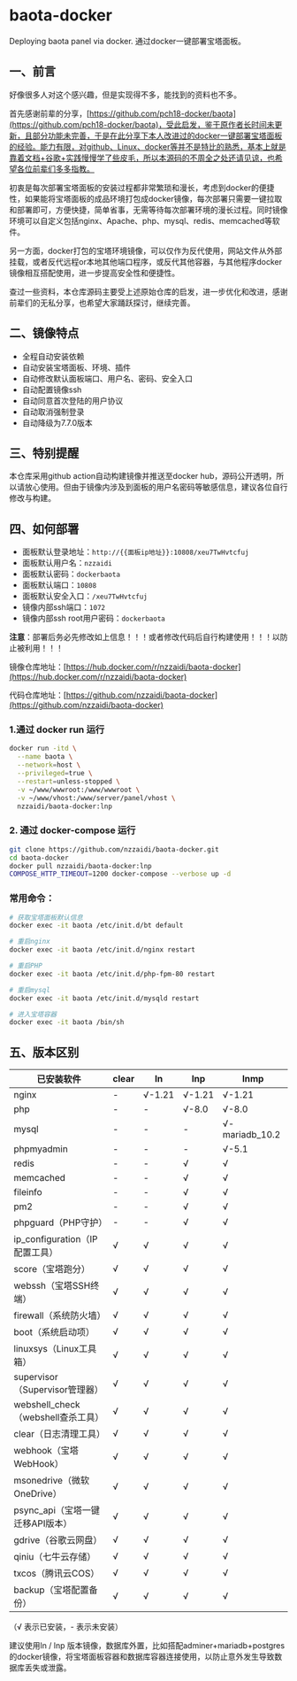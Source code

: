 # baota-docker
Deploying baota panel via docker. 通过docker一键部署宝塔面板。

## 一、前言

好像很多人对这个感兴趣，但是实现得不多，能找到的资料也不多。

首先感谢前辈的分享，[https://github.com/pch18-docker/baota](https://github.com/pch18-docker/baota)，受此启发，鉴于原作者长时间未更新，且部分功能未完善，于是在此分享下本人改进过的docker一键部署宝塔面板的经验。能力有限，对github、Linux、docker等并不是特比的熟悉，基本上就是靠着文档+谷歌+实践慢慢学了些皮毛，所以本源码的不周全之处还请见谅，也希望各位前辈们多多指教。

初衷是每次部署宝塔面板的安装过程都非常繁琐和漫长，考虑到docker的便捷性，如果能将宝塔面板的成品环境打包成docker镜像，每次部署只需要一键拉取和部署即可，方便快捷，简单省事，无需等待每次部署环境的漫长过程。同时镜像环境可以自定义包括nginx、Apache、php、mysql、redis、memcached等软件。

另一方面，docker打包的宝塔环境镜像，可以仅作为反代使用，网站文件从外部挂载，或者反代远程or本地其他端口程序，或反代其他容器，与其他程序docker镜像相互搭配使用，进一步提高安全性和便捷性。

查过一些资料，本仓库源码主要受上述原始仓库的启发，进一步优化和改进，感谢前辈们的无私分享，也希望大家踊跃探讨，继续完善。

## 二、镜像特点

- 全程自动安装依赖
- 自动安装宝塔面板、环境、插件
- 自动修改默认面板端口、用户名、密码、安全入口
- 自动配置镜像ssh
- 自动同意首次登陆的用户协议
- 自动取消强制登录
- 自动降级为7.7.0版本

## 三、**特别提醒**

本仓库采用github action自动构建镜像并推送至docker hub，源码公开透明，所以请放心使用。但由于镜像内涉及到面板的用户名密码等敏感信息，建议各位自行修改与构建。

## 四、如何部署

- 面板默认登录地址：```http://{{面板ip地址}}:10808/xeu7TwHvtcfuj```
- 面板默认用户名：```nzzaidi```
- 面板默认密码：```dockerbaota```
- 面板默认端口：```10808```
- 面板默认安全入口：```/xeu7TwHvtcfuj```
- 镜像内部ssh端口：```1072```
- 镜像内部ssh root用户密码：```dockerbaota```

**注意**：部署后务必先修改如上信息！！！或者修改代码后自行构建使用！！！以防止被利用！！！

镜像仓库地址：[https://hub.docker.com/r/nzzaidi/baota-docker](https://hub.docker.com/r/nzzaidi/baota-docker)

代码仓库地址：[https://github.com/nzzaidi/baota-docker](https://github.com/nzzaidi/baota-docker)

### 1.通过 docker run 运行

```bash
docker run -itd \
  --name baota \
  --network=host \
  --privileged=true \
  --restart=unless-stopped \
  -v ~/www/wwwroot:/www/wwwroot \
  -v ~/www/vhost:/www/server/panel/vhost \
  nzzaidi/baota-docker:lnp
```

### 2. 通过 docker-compose 运行

```bash
git clone https://github.com/nzzaidi/baota-docker.git
cd baota-docker
docker pull nzzaidi/baota-docker:lnp
COMPOSE_HTTP_TIMEOUT=1200 docker-compose --verbose up -d
```

### 常用命令：

```bash
# 获取宝塔面板默认信息
docker exec -it baota /etc/init.d/bt default

# 重启nginx
docker exec -it baota /etc/init.d/nginx restart

# 重启PHP
docker exec -it baota /etc/init.d/php-fpm-80 restart

# 重启mysql
docker exec -it baota /etc/init.d/mysqld restart

# 进入宝塔容器
docker exec -it baota /bin/sh
```



## 五、版本区别

|已安装软件|clear| ln   | lnp  | lnmp |
| ---- | ---- | ---- | ---- | ---- |
| nginx | - | √-1.21 | √-1.21 | √-1.21 |
| php                                | -     | -      | √-8.0  | √-8.0          |
| mysql                              | - | - | - | √-mariadb_10.2 |
| phpmyadmin                         | -     | -      | -      | √-5.1          |
| redis                              | -     | -      | √      | √              |
| memcached                          | -     | -      | √      | √              |
| fileinfo                           | - | - | √ | √ |
| pm2 | - | - | √ | √ |
| phpguard（PHP守护） | - | - | √ | √ |
| ip_configuration（IP配置工具） | √ | √ | √ | √ |
| score（宝塔跑分） | √ | √ | √ | √ |
| webssh（宝塔SSH终端） | √ | √ | √ | √ |
| firewall（系统防火墙） | √ | √ | √ | √ |
| boot（系统启动项） | √ | √ | √ | √ |
| linuxsys（Linux工具箱） | √ | √ | √ | √ |
| supervisor（Supervisor管理器） | √ | √ | √ | √ |
| webshell_check（webshell查杀工具） | √ | √ | √ | √ |
| clear（日志清理工具） | √ | √ | √ | √ |
| webhook（宝塔WebHook） | √ | √ | √ | √ |
| msonedrive（微软OneDrive） | √ | √ | √ | √ |
| psync_api（宝塔一键迁移API版本） | √ | √ | √ | √ |
| gdrive（谷歌云网盘） | √ | √ | √ | √ |
| qiniu（七牛云存储） | √ | √ | √ | √ |
| txcos（腾讯云COS） | √ | √ | √ | √ |
| backup（宝塔配置备份） | √ | √ | √ | √ |

（√ 表示已安装，- 表示未安装）

建议使用ln / lnp 版本镜像，数据库外置，比如搭配adminer+mariadb+postgres的docker镜像，将宝塔面板容器和数据库容器连接使用，以防止意外发生导致数据库丢失或泄露。

